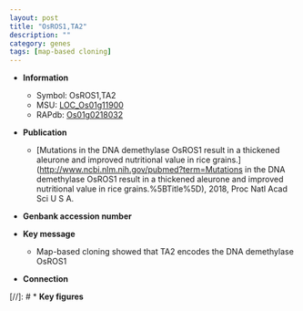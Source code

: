 ```yaml
---
layout: post
title: "OsROS1,TA2"
description: ""
category: genes
tags: [map-based cloning]
---
```


* **Information**  
    + Symbol: OsROS1,TA2  
    + MSU: [LOC_Os01g11900](http://rice.plantbiology.msu.edu/cgi-bin/ORF_infopage.cgi?orf=LOC_Os01g11900)  
    + RAPdb: [Os01g0218032](http://rapdb.dna.affrc.go.jp/viewer/gbrowse_details/irgsp1?name=Os01g0218032)  

* **Publication**  
    + [Mutations in the DNA demethylase OsROS1 result in a thickened aleurone and improved nutritional value in rice grains.](http://www.ncbi.nlm.nih.gov/pubmed?term=Mutations in the DNA demethylase OsROS1 result in a thickened aleurone and improved nutritional value in rice grains.%5BTitle%5D), 2018, Proc Natl Acad Sci U S A.

* **Genbank accession number**  

* **Key message**  
    + Map-based cloning showed that TA2 encodes the DNA demethylase OsROS1

* **Connection**  

[//]: # * **Key figures**  


